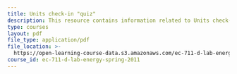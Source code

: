 ```yaml
---
title: Units check-in "quiz"
description: This resource contains information related to Units check-in.
type: courses
layout: pdf
file_type: application/pdf
file_location: >-
  https://open-learning-course-data.s3.amazonaws.com/ec-711-d-lab-energy-spring-2011/18016923a66dc59a17b06ae7926c5a81_MITEC_711S11_lec01_ho2.pdf
course_id: ec-711-d-lab-energy-spring-2011
---
```


